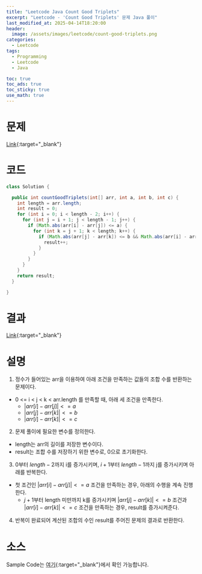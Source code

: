 ```yaml
---
title: "Leetcode Java Count Good Triplets"
excerpt: "Leetcode - 'Count Good Triplets' 문제 Java 풀이"
last_modified_at: 2025-04-14T18:20:00
header:
  image: /assets/images/leetcode/count-good-triplets.png
categories:
  - Leetcode
tags:
  - Programming
  - Leetcode
  - Java

toc: true
toc_ads: true
toc_sticky: true
use_math: true
---
```

# 문제
[Link](https://leetcode.com/problems/count-good-triplets/){:target="_blank"}

# 코드
```java
class Solution {

  public int countGoodTriplets(int[] arr, int a, int b, int c) {
    int length = arr.length;
    int result = 0;
    for (int i = 0; i < length - 2; i++) {
      for (int j = i + 1; j < length - 1; j++) {
        if (Math.abs(arr[i] - arr[j]) <= a) {
          for (int k = j + 1; k < length; k++) {
            if (Math.abs(arr[j] - arr[k]) <= b && Math.abs(arr[i] - arr[k]) <= c) {
              result++;
            }
          }
        }
      }
    }
    return result;
  }

}
```

# 결과
[Link](https://leetcode.com/problems/count-good-triplets/submissions/1606426608/){:target="_blank"}

# 설명
1. 정수가 들어있는 arr을 이용하여 아래 조건을 만족하는 값들의 조합 수를 반환하는 문제이다.
- 0 <= i < j < k < arr.length 를 만족할 때, 아래 세 조건을 만족한다.
  - $|arr[i] - arr[j]| <= a$
  - $|arr[j] - arr[k]| <= b$
  - $|arr[i] - arr[k]| <= c$

2. 문제 풀이에 필요한 변수를 정의한다.
- length는 arr의 길이를 저장한 변수이다.
- result는 조합 수를 저장하기 위한 변수로, 0으로 초기화한다.

3. 0부터 $length - 2$까지 i를 증가시키며, $i + 1$부터 $length - 1$까지 j를 증가시키며 아래를 반복한다.
- 첫 조건인 $|arr[i] - arr[j]| <= a$ 조건을 만족하는 경우, 아래의 수행을 계속 진행한다.
  - $j + 1$부터 length 미만까지 k를 증가시키며 $|arr[j] - arr[k]| <= b$ 조건과 $|arr[i] - arr[k]| <= c$ 조건을 만족하는 경우, result를 증가시켜준다.

4. 반복이 완료되어 계산된 조합의 수인 result를 주어진 문제의 결과로 반환한다.

# 소스
Sample Code는 [여기](https://github.com/GracefulSoul/leetcode/blob/master/src/main/java/gracefulsoul/problems/CountGoodTriplets.java){:target="_blank"}에서 확인 가능합니다.